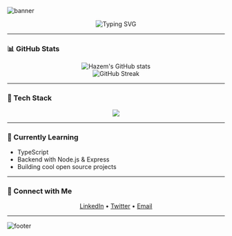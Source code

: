 <!-- Profile Banner -->
![banner](https://capsule-render.vercel.app/api?type=waving&color=0:00c6ff,100:0072ff&height=200&section=header&text=Hi%20there%20👋%20I'm%20Hazem!&fontSize=35&fontAlignY=35&desc=Junior%20Dev%20%7C%20Learning%20Every%20Day&descSize=20)

<p align="center">
  <img src="https://readme-typing-svg.demolab.com?font=Fira+Code&duration=2000&pause=1000&color=0072FF&center=true&vCenter=true&width=435&lines=Full+Stack+Enthusiast;Lifelong+Learner;Loves+Open+Source" alt="Typing SVG" />
</p>

---

### 📊 GitHub Stats

<p align="center">
  <img src="https://github-readme-stats.vercel.app/api?username=hazemnabil1250&show_icons=true&theme=tokyonight" alt="Hazem's GitHub stats" />
  <br/>
  <img src="https://streak-stats.demolab.com?user=hazemnabil1250&theme=tokyonight&hide_border=false" alt="GitHub Streak" />
</p>

---

### 🚀 Tech Stack

<p align="center">
  <img src="https://skillicons.dev/icons?i=html,css,js,react,nodejs,python,git,github,vscode" />
</p>

---

### 🧠 Currently Learning

- TypeScript
- Backend with Node.js & Express
- Building cool open source projects

---

### 🔗 Connect with Me

<p align="center">
  <a href="https://linkedin.com/in/yourusername" target="_blank">LinkedIn</a> • 
  <a href="https://twitter.com/yourhandle" target="_blank">Twitter</a> • 
  <a href="mailto:hazemnabil1250@gmail.com">Email</a>
</p>

---

<!-- Footer -->
![footer](https://capsule-render.vercel.app/api?section=footer&color=0:0072ff,100:00c6ff&type=waving&height=120)
